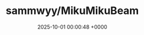 ---
title: "sammwyy/MikuMikuBeam"
link: "https://github.com/sammwyy/MikuMikuBeam"
date: "2025-10-01 00:00:48 +0000"
description: "An open-source network stresser tool but it's Hatsune Miku"
category: "github"
---